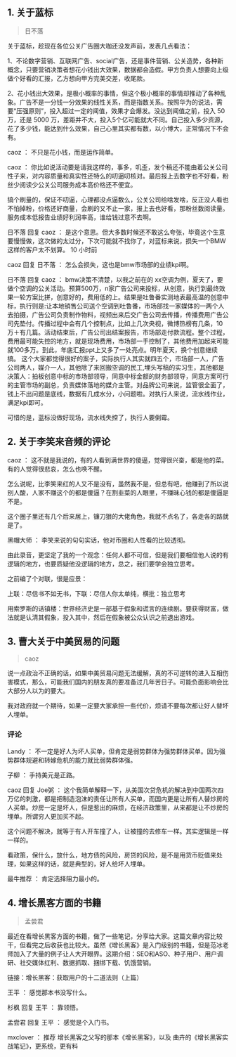 ## 1. 关于蓝标
> 日不落

关于蓝标，趁现在各位公关广告圈大咖还没发声前，发表几点看法：

1、不论数字营销、互联网广告、social广告，还是事件营销、公关造势，各种新概念，只要营销决策者想花小钱出大效果，数据都会造假。甲方负责人想要向上级做个好看的汇报，乙方想向甲方完美交差，收尾款。

2、花小钱出大效果，是极小概率的事情，但这个极小概率的事情却推动了各种乱象。广告不是一分钱一分效果的线性关系，而是指数关系。按照华为的说法，需要“压强原则”，投入超过一定的阈值，效果才会爆发。没达到阈值之前，投入 50 万，还是 5000 万，差距并不大，投入5个亿可能就大不同。自己投入多少资源，花了多少钱，能达到什么效果，自己心里其实都有数，以小博大，正常情况下不会有。


caoz ：  不只是花小钱，而是运作简单。

caoz ：  你比如说活动要是请我这样的，事多，叽歪，发个稿还不能由着公关公司性子来，对内容质量和真实性还特么的叨逼叨核对。最后报上去数字也不好看，粉丝少阅读少公关公司服务成本高价格还不便宜。

搞个刷量的，保证不叨逼，心理都没点逼数么，公关公司给啥发啥，反正没人看也不怕掉粉，价格还好商量，会刷的又不止一家，报上去也好看，那粉丝数阅读量。 服务成本低报告业绩好利润率高，谁给钱过意不去啊。 

日不落 回复 caoz ：  是这个意思。但大多数时候还不敢这么夸张，毕竟这个生意要慢慢做，这次做的太过分，下次可能就不找你了，对蓝标来说，损失一个BMW这样的客户太不划算。 10 小时前

caoz 回复 日不落 ：  怎么会损失，这也是bmw市场部的业绩kpi啊。

日不落 回复 caoz ：  bmw决策不清楚，以我之前在的 xx空调为例，夏天了，要做个空调的公关活动。预算500万，n家广告公司来投标，从创意，执行到最终效果一轮方案比拼，创意好的，费用低的上。结果是吐鲁番实测地表最高温的创意中标，执行则是:让本地销售公司送个空调到吐鲁番，市场部找一家媒体的一两个人去拍摄，广告公司负责制作物料，视频出来后交广告公司去传播，传播费用广告公司先垫付。传播过程中会有几个控制点，比如上几次央视，微博热榜有几条，10万＋有几篇。活动结束后，广告公司出结案报告，市场部走付款流程。整个过程，费用最可能失控的地方，就是现场费用，市场部一手控制了，其他费用加起来可能就100多万。到此，年底汇报ppt上又多了一处亮点。明年夏天，换个创意继续搞。
这个大家都觉得很好的案子，实际执行人其实就四五个，市场部一人，广告公司两人，媒介一人，其他除了来回搬空调的民工,埋头写稿的实习生，其他都是决策人：拍板创意中标的市场部领导，同意中标金额的财务部领导，同意方案可行的主管市场的副总，负责媒体落地的媒介主管。对品牌公司来说，监管很全面了，钱上不出问题是底线，数据有几成水分，小问题啦。对执行人来说，流水线作业，满足kpi即可。

可惜的是，蓝标没做好现场，流水线失控了，执行人要倒霉。

## 2. 关于李笑来音频的评论

caoz ：  这不就是我说的，有的人看到满世界的傻逼，觉得很兴奋，都是他的菜。有的人觉得很悲哀，怎么也唤不醒。

怎么说呢，比李笑来红的人又不是没有，虽然我不是，但总有吧，他赚到了所以说别人酸，人家不赚这个的都是傻逼？在割韭菜的人眼里，不赚昧心钱的都是傻逼是不是。

这个圈子里还有几个后来居上，镰刀狠的大佬角色，我就不点名了，各走各的路就是了。 

黑帽大师 ：  李笑来说的句句实话，他对币圈和人性看的比较透彻。

由此录音，更坚定了我的一个观念：任何人都不可信，但是我们要相信他人说的有逻辑的地方，也要质疑他没逻辑的地方，总之，我们要学会独立思考。

之前编了个对联，很是应景：

上联：尽信书不如无书，下联：尽信人你太单纯，横批：独立思考

用索罗斯的话镇楼：世界经济史是一部基于假象和谎言的连续剧。要获得财富，做法就是认清其假象，投入其中，然后在假象被公众认识之前退出游戏。

## 3. 曹大关于中美贸易的问题
> caoz

说一点政治不正确的话，如果中美贸易问题无法缓解，真的不可逆转的进入互相伤害模式，那么，可能我们国内的朋友真的要准备过几年苦日子。可能负面影响会比大部分人以为的要大。

我对政府就一个期待，如果一定要大家承担一些代价，烦请不要每次都让好人替坏人埋单。

### 评论
Landy ：  不一定是好人为坏人买单，但肯定是弱势群体为强势群体买单。因为强势群体规避和转嫁危机的能力就比弱势群体强。

子柳 ：  手持美元是正路。

caoz 回复 Joe粥 ：  这个我简单解释一下，从美国次贷危机的解决到中国两次四万亿的刺激，都是把制造泡沫的责任让所有人买单，而国内更是让所有人替炒房的人买单。炒房一定是坏人，但是惹出的麻烦，在经济政策里，从来都是让不炒房的埋单。所谓穷人更加买不起。

这个问题不解决，就等于有人开车撞了人，让被撞的去修车一样。其实逻辑是一样一样的。

看政策，保什么，放什么，地方债的风险，房贷的风险，是不是用货币贬值来处理，如果这样的话，就是典型的，好人给坏人埋单。

最牛推荐 ：  肯定选择阻力最小的。

## 4. 增长黑客方面的书籍
> 孟尝君

最近在看增长黑客方面的书籍，做了一些笔记，分享给大家。这篇文章内容比较干，但看完之后收获也比较大。虽然《增长黑客》是入门级别的书籍，但是范冰老师加入了大量的例子让人大开眼界。这期介绍：SEO和ASO、种子用户、用户调研、社交媒体红利、数据抓取、捆绑下载、饥饿营销。

链接：增长黑客：获取用户的十二道法则（上篇）

王平 ：  感觉那本书没写什么。

杉枫 回复 王平 ：  靠领悟。

孟尝君 回复 王平 ：  感觉是个入门书。

mxclover ：  推荐 增长黑客之父写的那本《增长黑客》，以及 曲卉的《增长黑客实战笔记》，更系统，更有料

